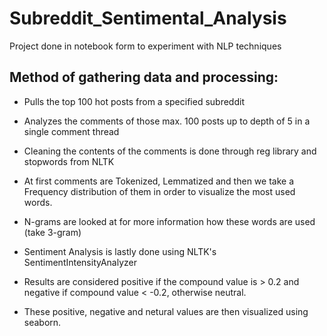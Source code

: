 # Subreddit_Sentimental_Analysis

Project done in notebook form to experiment with NLP techniques

## Method of gathering data and processing:

- Pulls the top 100 hot posts from a specified subreddit

- Analyzes the comments of those max. 100 posts up to depth of 5 in a single comment thread

- Cleaning the contents of the comments is done through reg library and stopwords from NLTK

- At first comments are Tokenized, Lemmatized and then we take a Frequency distribution of them in order to visualize the most used words.

- N-grams are looked at for more information how these words are used (take 3-gram)

- Sentiment Analysis is lastly done using NLTK's SentimentIntensityAnalyzer

- Results are considered positive if the compound value is > 0.2 and negative if compound value < -0.2, otherwise neutral.

- These positive, negative and netural values are then visualized using seaborn.
